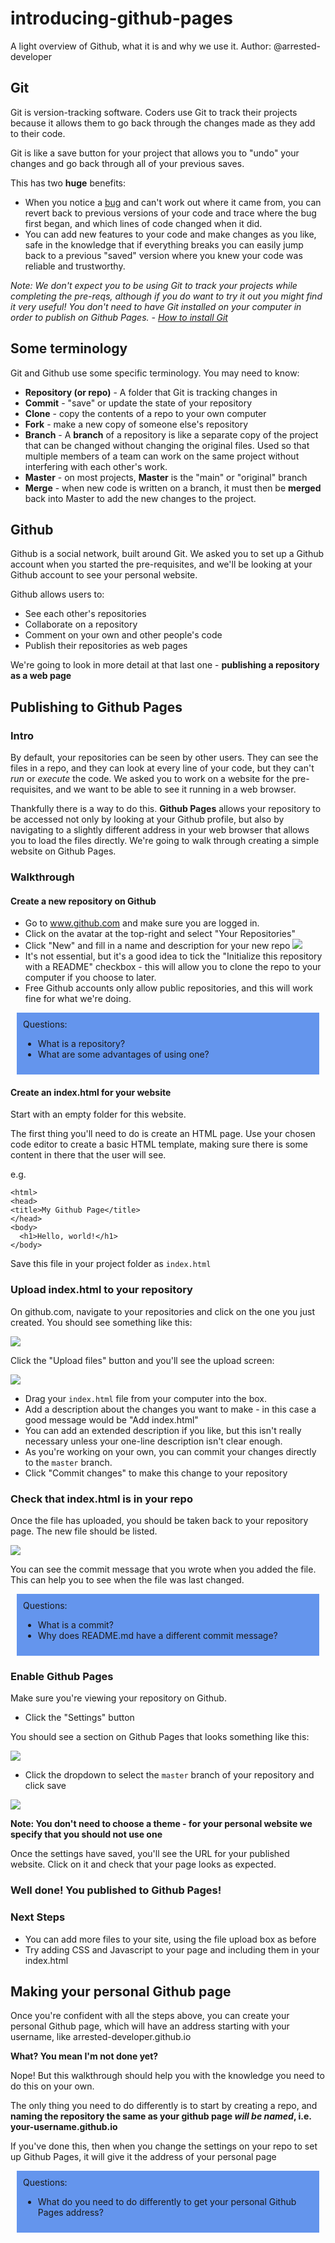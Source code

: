# introducing-github-pages

A light overview of Github, what it is and why we use it.
Author: @arrested-developer

## Git

Git is version-tracking software. Coders use Git to track their projects because it allows them to go back through the changes made as they add to their code.

Git is like a save button for your project that allows you to "undo" your changes and go back through all of your previous saves.

This has two **huge** benefits:

- When you notice a [bug](https://www.atlasobscura.com/places/grace-hoppers-bug) and can't work out where it came from, you can revert back to previous versions of your code and trace where the bug first began, and which lines of code changed when it did.
- You can add new features to your code and make changes as you like, safe in the knowledge that if everything breaks you can easily jump back to a previous "saved" version where you knew your code was reliable and trustworthy.

_Note: We don't expect you to be using Git to track your projects while completing the pre-reqs, although if you do want to try it out you might find it very useful! You don't need to have Git installed on your computer in order to publish on Github Pages. - [How to install Git](https://git-scm.com/book/en/v2/Getting-Started-Installing-Git)_

## Some terminology

Git and Github use some specific terminology. You may need to know:

- **Repository (or repo)** - A folder that Git is tracking changes in
- **Commit** - "save" or update the state of your repository
- **Clone** - copy the contents of a repo to your own computer
- **Fork** - make a new copy of someone else's repository
- **Branch** - A **branch** of a repository is like a separate copy of the project that can be changed without changing the original files. Used so that multiple members of a team can work on the same project without interfering with each other's work.
- **Master** - on most projects, **Master** is the "main" or "original" branch
- **Merge** - when new code is written on a branch, it must then be **merged** back into Master to add the new changes to the project.

## Github

Github is a social network, built around Git. We asked you to set up a Github account when you started the pre-requisites, and we'll be looking at your Github account to see your personal website.

Github allows users to:

- See each other's repositories
- Collaborate on a repository
- Comment on your own and other people's code
- Publish their repositories as web pages

We're going to look in more detail at that last one - **publishing a repository as a web page**

## Publishing to Github Pages

### Intro

By default, your repositories can be seen by other users. They can see the files in a repo, and they can look at every line of your code, but they can't _run_ or _execute_ the code. We asked you to work on a website for the pre-requisites, and we want to be able to see it running in a web browser.

Thankfully there is a way to do this. **Github Pages** allows your repository to be accessed not only by looking at your Github profile, but also by navigating to a slightly different address in your web browser that allows you to load the files directly. We're going to walk through creating a simple website on Github Pages.

### Walkthrough

#### Create a new repository on Github

- Go to www.github.com and make sure you are logged in.
- Click on the avatar at the top-right and select "Your Repositories"
- Click "New" and fill in a name and description for your new repo
  ![](https://i.imgur.com/zkjAJdK.png)
- It's not essential, but it's a good idea to tick the "Initialize this repository with a README" checkbox - this will allow you to clone the repo to your computer if you choose to later.
- Free Github accounts only allow public repositories, and this will work fine for what we're doing.

<div style="background:cornflowerblue;padding:10px;margin:10px">
Questions:
<ul>
    <li>What is a repository?</li>
    <li>What are some advantages of using one?</li>
</ul>
</div>

#### Create an index.html for your website

Start with an empty folder for this website.

The first thing you'll need to do is create an HTML page. Use your chosen code editor to create a basic HTML template, making sure there is some content in there that the user will see.

e.g.

```
<html>
<head>
<title>My Github Page</title>
</head>
<body>
  <h1>Hello, world!</h1>
</body>
```

Save this file in your project folder as `index.html`

### Upload index.html to your repository

On github.com, navigate to your repositories and click on the one you just created. You should see something like this:

![](https://i.imgur.com/kG87TUl.png)

Click the "Upload files" button and you'll see the upload screen:

![](https://i.imgur.com/ab19r35.png)

- Drag your `index.html` file from your computer into the box.
- Add a description about the changes you want to make - in this case a good message would be "Add index.html"
- You can add an extended description if you like, but this isn't really necessary unless your one-line description isn't clear enough.
- As you're working on your own, you can commit your changes directly to the `master` branch.
- Click "Commit changes" to make this change to your repository

### Check that index.html is in your repo

Once the file has uploaded, you should be taken back to your repository page. The new file should be listed.

![](https://i.imgur.com/aw1NnBI.png)

You can see the commit message that you wrote when you added the file. This can help you to see when the file was last changed.

<div style="background:cornflowerblue;padding:10px;margin:10px">
Questions:
<ul>
    <li>What is a commit?</li>
    <li>Why does README.md have a different commit message?</li>
</ul>
</div>

### Enable Github Pages

Make sure you're viewing your repository on Github.

- Click the "Settings" button

You should see a section on Github Pages that looks something like this:

![](https://i.imgur.com/8OJeZ3s.png)

- Click the dropdown to select the `master` branch of your repository and click save

![](https://i.imgur.com/3hj0uhK.png)

**Note: You don't need to choose a theme - for your personal website we specify that you should not use one**

Once the settings have saved, you'll see the URL for your published website. Click on it and check that your page looks as expected.

### Well done! You published to Github Pages!

### Next Steps

- You can add more files to your site, using the file upload box as before
- Try adding CSS and Javascript to your page and including them in your index.html

## Making your personal Github page

Once you're confident with all the steps above, you can create your personal Github page, which will have an address starting with your username, like arrested-developer.github.io

**What? You mean I'm not done yet?**

Nope! But this walkthrough should help you with the knowledge you need to do this on your own.

The only thing you need to do differently is to start by creating a repo, and **naming the repository the same as your github page _will be named_, i.e. your-username.github.io**

If you've done this, then when you change the settings on your repo to set up Github Pages, it will give it the address of your personal page

<div style="background:cornflowerblue;padding:10px;margin:10px">
Questions:
<ul>
    <li>What do you need to do differently to get your personal Github Pages address?</li>
</ul>
</div>
